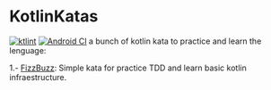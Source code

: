 # KotlinKatas
[![ktlint](https://img.shields.io/badge/code%20style-%E2%9D%A4-FF4081.svg)](https://ktlint.github.io/)
[![Android CI](https://github.com/Ikarimeister/KotlinKatas/workflows/Android%20CI/badge.svg)](https://github.com/Ikarimeister/KotlinKatas/actions)
a bunch of kotlin kata to practice and learn the lenguage:

1.- [FizzBuzz](https://github.com/ikarimeister/KotlinKatas/tree/master/01-Fizzbuzz): Simple kata for practice TDD and learn basic kotlin infraestructure. 
